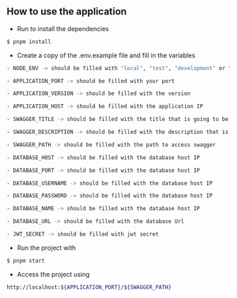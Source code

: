 ## How to use the application

- Run to install the dependencies
```bash
$ pnpm install
```

- Create a copy of the .env.example file and fill in the variables
```bash
- NODE_ENV -> should be filled with "local", "test", "development" or "production"

- APPLICATION_PORT -> should be filled with your port

- APPLICATION_VERSION -> should be filled with the version

- APPLICATION_HOST -> should be filled with the application IP

- SWAGGER_TITLE -> should be filled with the title that is going to be displayed by swagger

- SWAGGER_DESCRIPTION -> should be filled with the description that is going to be displayed by swagger

- SWAGGER_PATH -> should be filled with the path to access swagger

- DATABASE_HOST -> should be filled with the database host IP

- DATABASE_PORT -> should be filled with the database host IP

- DATABASE_USERNAME -> should be filled with the database host IP

- DATABASE_PASSWORD -> should be filled with the database host IP

- DATABASE_NAME -> should be filled with the database host IP

- DATABASE_URL -> should be filled with the database Url

- JWT_SECRET -> should be filled with jwt secret
```

- Run the project with
```bash
$ pnpm start
```

- Access the project using
```bash
http://localhost:${APPLICATION_PORT}/${SWAGGER_PATH}
```


